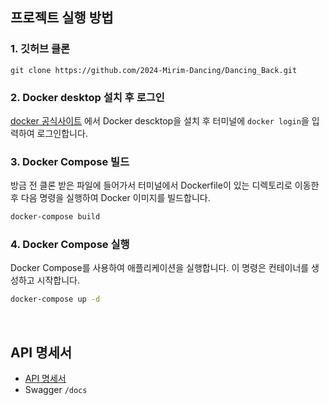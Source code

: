 ## 프로젝트 실행 방법
### 1. 깃허브 클론
`git clone https://github.com/2024-Mirim-Dancing/Dancing_Back.git`
<br>

### 2. Docker desktop 설치 후 로그인
[docker 공식사이트](https://www.docker.com/products/docker-desktop/) 에서 Docker descktop을 설치 후
터미널에 `docker login`을 입력하여 로그인합니다.
<br>

### 3. Docker Compose 빌드
방금 전 클론 받은 파일에 들어가서 터미널에서 Dockerfile이 있는 디렉토리로 이동한 후 다음 명령을 실행하여 Docker 이미지를 빌드합니다.
```bash
docker-compose build
```

### 4. Docker Compose 실행
Docker Compose를 사용하여 애플리케이션을 실행합니다. 이 명령은 컨테이너를 생성하고 시작합니다.

```bash
docker-compose up -d
```

<br>

## API 명세서
- [API 명세서](https://github.com/2024-Mirim-Dancing/Dancing_Back/wiki/API-%EB%AA%85%EC%84%B8%EC%84%9C)
- Swagger `/docs`

